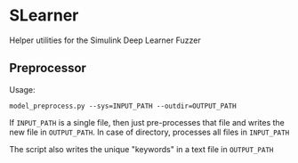 # SLearner

Helper utilities for the Simulink Deep Learner Fuzzer

## Preprocessor

Usage:

    model_preprocess.py --sys=INPUT_PATH --outdir=OUTPUT_PATH
    
If `INPUT_PATH` is a single file, then just pre-processes that file and writes 
the new file in `OUTPUT_PATH`. In case of directory, processes all files in `INPUT_PATH`

The script also writes the unique "keywords" in a text file in `OUTPUT_PATH`